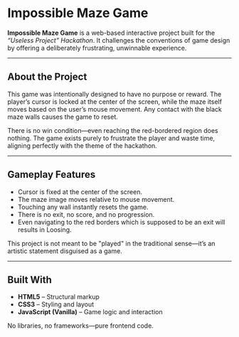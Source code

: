 # Impossible Maze Game

**Impossible Maze Game** is a web-based interactive project built for the *“Useless Project” Hackathon*. It challenges the conventions of game design by offering a deliberately frustrating, unwinnable experience.

---

## About the Project

This game was intentionally designed to have no purpose or reward. The player’s cursor is locked at the center of the screen, while the maze itself moves based on the user’s mouse movement. Any contact with the black maze walls causes the game to reset.

There is no win condition—even reaching the red-bordered region does nothing. The game exists purely to frustrate the player and waste time, aligning perfectly with the theme of the hackathon.

---

## Gameplay Features

- Cursor is fixed at the center of the screen.
- The maze image moves relative to mouse movement.
- Touching any wall instantly resets the game.
- There is no exit, no score, and no progression.
- Even navigating to the red borders which is supposed to be an exit will results in Loosing.

This project is not meant to be "played" in the traditional sense—it’s an artistic statement disguised as a game.

---

## Built With

- **HTML5** – Structural markup
- **CSS3** – Styling and layout
- **JavaScript (Vanilla)** – Game logic and interaction

No libraries, no frameworks—pure frontend code.
